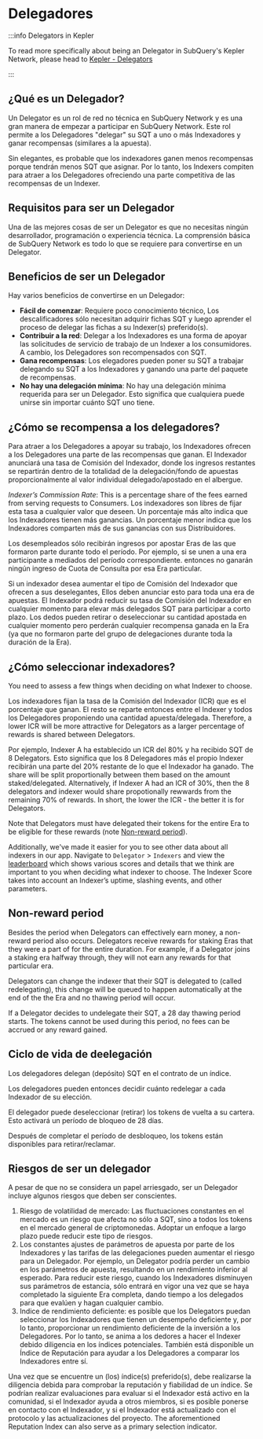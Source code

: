 # Delegadores

:::info Delegators in Kepler

To read more specifically about being an Delegator in SubQuery's Kepler Network, please head to [Kepler - Delegators](./kepler/delegators.md)

:::

## ¿Qué es un Delegador?

Un Delegator es un rol de red no técnica en SubQuery Network y es una gran manera de empezar a participar en SubQuery Network. Este rol permite a los Delegadores "delegar" su SQT a uno o más Indexadores y ganar recompensas (similares a la apuesta).

Sin elegantes, es probable que los indexadores ganen menos recompensas porque tendrán menos SQT que asignar. Por lo tanto, los Indexers compiten para atraer a los Delegadores ofreciendo una parte competitiva de las recompensas de un Indexer.

## Requisitos para ser un Delegador

Una de las mejores cosas de ser un Delegator es que no necesitas ningún desarrollador, programación o experiencia técnica. La comprensión básica de SubQuery Network es todo lo que se requiere para convertirse en un Delegator.

## Beneficios de ser un Delegador

Hay varios beneficios de convertirse en un Delegador:

- **Fácil de comenzar**: Requiere poco conocimiento técnico, Los descalificadores sólo necesitan adquirir fichas SQT y luego aprender el proceso de delegar las fichas a su Indexer(s) preferido(s).
- **Contribuir a la red**: Delegar a los Indexadores es una forma de apoyar las solicitudes de servicio de trabajo de un Indexer a los consumidores. A cambio, los Delegadores son recompensados con SQT.
- **Gana recompensas**: Los elegadores pueden poner su SQT a trabajar delegando su SQT a los Indexadores y ganando una parte del paquete de recompensas.
- **No hay una delegación mínima**: No hay una delegación mínima requerida para ser un Delegador. Esto significa que cualquiera puede unirse sin importar cuánto SQT uno tiene.

## ¿Cómo se recompensa a los delegadores?

Para atraer a los Delegadores a apoyar su trabajo, los Indexadores ofrecen a los Delegadores una parte de las recompensas que ganan. El Indexador anunciará una tasa de Comisión del Indexador, donde los ingresos restantes se repartirán dentro de la totalidad de la delegación/fondo de apuestas proporcionalmente al valor individual delegado/apostado en el albergue.

_Indexer’s Commission Rate_: This is a percentage share of the fees earned from serving requests to Consumers. Los indexadores son libres de fijar esta tasa a cualquier valor que deseen. Un porcentaje más alto indica que los Indexadores tienen más ganancias. Un porcentaje menor indica que los Indexadores comparten más de sus ganancias con sus Distribuidores.

Los desempleados sólo recibirán ingresos por apostar Eras de las que formaron parte durante todo el período. Por ejemplo, si se unen a una era participante a mediados del período correspondiente. entonces no ganarán ningún ingreso de Cuota de Consulta por esa Era particular.

Si un indexador desea aumentar el tipo de Comisión del Indexador que ofrecen a sus deselegantes, Ellos deben anunciar esto para toda una era de apuestas. El Indexador podrá reducir su tasa de Comisión del Indexador en cualquier momento para elevar más delegados SQT para participar a corto plazo. Los dedos pueden retirar o deseleccionar su cantidad apostada en cualquier momento pero perderán cualquier recompensa ganada en la Era (ya que no formaron parte del grupo de delegaciones durante toda la duración de la Era).

## ¿Cómo seleccionar indexadores?

You need to assess a few things when deciding on what Indexer to choose.

Los indexadores fijan la tasa de la Comisión del Indexador (ICR) que es el porcentaje que ganan. El resto se reparte entonces entre el Indexer y todos los Delegadores proponiendo una cantidad apuesta/delegada. Therefore, a lower ICR will be more attractive for Delegators as a larger percentage of rewards is shared between Delegators.

Por ejemplo, Indexer A ha establecido un ICR del 80% y ha recibido SQT de 8 Delegators. Esto significa que los 8 Delegadores más el propio Indexer recibirán una parte del 20% restante de lo que el Indexador ha ganado. The share will be split proportionally between them based on the amount staked/delegated. Alternatively, if Indexer A had an ICR of 30%, then the 8 delegators and indexer would share propotionally rewwards from the remaining 70% of rewards. In short, the lower the ICR - the better it is for Delegators.

Note that Delegators must have delegated their tokens for the entire Era to be eligible for these rewards (note [Non-reward period](#non-reward-period)).

Additionally, we've made it easier for you to see other data about all indexers in our app. Navigate to `Delegator` > `Indexers` and view the [leaderboard](https://kepler.subquery.network/delegator/indexers/top) which shows various scores and details that we think are important to you when deciding what indexer to choose. The Indexer Score takes into account an Indexer’s uptime, slashing events, and other parameters.

## Non-reward period

Besides the period when Delegators can effectively earn money, a non-reward period also occurs. Delegators receive rewards for staking Eras that they were a part of for the entire duration. For example, if a Delegator joins a staking era halfway through, they will not earn any rewards for that particular era.

Delegators can change the indexer that their SQT is delegated to (called redelegating), this change will be queued to happen automatically at the end of the the Era and no thawing period will occur.

If a Delegator decides to undelegate their SQT, a 28 day thawing period starts. The tokens cannot be used during this period, no fees can be accrued or any reward gained.

## Ciclo de vida de deelegación

Los delegadores delegan (depósito) SQT en el contrato de un índice.

Los delegadores pueden entonces decidir cuánto redelegar a cada Indexador de su elección.

El delegador puede deseleccionar (retirar) los tokens de vuelta a su cartera. Esto activará un período de bloqueo de 28 días.

Después de completar el período de desbloqueo, los tokens están disponibles para retirar/reclamar.

## Riesgos de ser un delegador

A pesar de que no se considera un papel arriesgado, ser un Delegador incluye algunos riesgos que deben ser conscientes.

1. Riesgo de volatilidad de mercado: Las fluctuaciones constantes en el mercado es un riesgo que afecta no sólo a SQT, sino a todos los tokens en el mercado general de criptomonedas. Adoptar un enfoque a largo plazo puede reducir este tipo de riesgos.
2. Los constantes ajustes de parámetros de apuesta por parte de los Indexadores y las tarifas de las delegaciones pueden aumentar el riesgo para un Delegador. Por ejemplo, un Delegator podría perder un cambio en los parámetros de apuesta, resultando en un rendimiento inferior al esperado. Para reducir este riesgo, cuando los Indexadores disminuyen sus parámetros de estancia, sólo entrará en vigor una vez que se haya completado la siguiente Era completa, dando tiempo a los delegados para que evalúen y hagan cualquier cambio.
3. Indice de rendimiento deficiente: es posible que los Delegators puedan seleccionar los Indexadores que tienen un desempeño deficiente y, por lo tanto, proporcionar un rendimiento deficiente de la inversión a los Delegadores. Por lo tanto, se anima a los dedores a hacer el Indexer debido diligencia en los índices potenciales. También está disponible un Índice de Reputación para ayudar a los Delegadores a comparar los Indexadores entre sí.

Una vez que se encuentre un (los) índice(s) preferido(s), debe realizarse la diligencia debida para comprobar la reputación y fiabilidad de un índice. Se podrían realizar evaluaciones para evaluar si el Indexador está activo en la comunidad, si el Indexador ayuda a otros miembros, si es posible ponerse en contacto con el Indexador, y si el Indexador está actualizado con el protocolo y las actualizaciones del proyecto. The aforementioned Reputation Index can also serve as a primary selection indicator.
